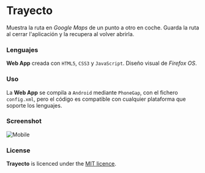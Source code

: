 # Trayecto
Muestra la ruta en *Google Maps* de un punto a otro en coche. Guarda la ruta al cerrar l'aplicación y la recupera al volver abrirla.

### Lenguajes
**Web App** creada con `HTML5`, `CSS3` y `JavaScript`. Diseño visual de *Firefox OS*.

### Uso
La **Web App** se compila a `Android` mediante `PhoneGap`, con el fichero `config.xml`, pero el código es compatible con cualquier plataforma que soporte los lenguajes.

### Screenshot
![Mobile](https://raw.github.com/metal347/Trayecto/master/img/Screenshot.jpeg)

### License
**Trayecto** is licenced under the [MIT licence](http://en.wikipedia.org/wiki/MIT_licence).
